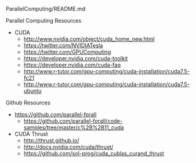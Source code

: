 ParallelComputing/README.md


Parallel Computing Resources
* CUDA
	* http://www.nvidia.com/object/cuda_home_new.html
	* https://twitter.com/NVIDIATesla
	* https://twitter.com/GPUComputing
	* https://developer.nvidia.com/cuda-toolkit
	* https://developer.nvidia.com/cuda-faq
	* http://www.r-tutor.com/gpu-computing/cuda-installation/cuda7.5-fc21
	* http://www.r-tutor.com/gpu-computing/cuda-installation/cuda7.5-ubuntu

Github Resources
* https://github.com/parallel-forall
	* https://github.com/parallel-forall/code-samples/tree/master/c%2B%2B11_cuda
* CUDA Thrust
  * http://thrust.github.io/
  * http://docs.nvidia.com/cuda/thrust/
  * https://github.com/sol-prog/cuda_cublas_curand_thrust



